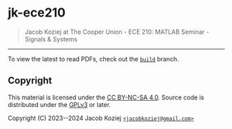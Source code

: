 # jk-ece210

> Jacob Koziej at The Cooper Union - ECE 210: MATLAB Seminar - Signals &
> Systems

______________________________________________________________________

To view the latest to read PDFs, check out the [`build`] branch.

## Copyright

This material is licensed under the [CC BY-NC-SA 4.0]. Source code is
distributed under the [GPLv3] or later.

Copyright (C) 2023--2024 Jacob Koziej [`<jacobkoziej@gmail.com>`]

[cc by-nc-sa 4.0]: https://creativecommons.org/licenses/by-nc-sa/4.0/
[gplv3]: https://www.gnu.org/licenses/gpl-3.0.html
[`<jacobkoziej@gmail.com>`]: mailto:jacobkoziej@gmail.com
[`build`]: https://github.com/jacobkoziej/jk-ece210/tree/build
